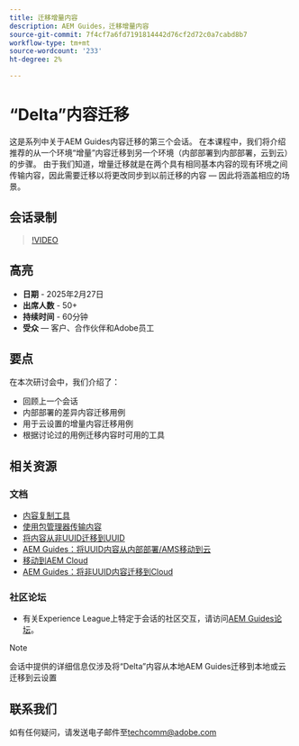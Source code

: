 ```yaml
---
title: 迁移增量内容
description: AEM Guides，迁移增量内容
source-git-commit: 7f4cf7a6fd7191814442d76cf2d72c0a7cabd8b7
workflow-type: tm+mt
source-wordcount: '233'
ht-degree: 2%

---
```


# “Delta”内容迁移

这是系列中关于AEM Guides内容迁移的第三个会话。
在本课程中，我们将介绍推荐的从一个环境“增量”内容迁移到另一个环境（内部部署到内部部署，云到云）的步骤。
由于我们知道，增量迁移就是在两个具有相同基本内容的现有环境之间传输内容，因此需要迁移以将更改同步到以前迁移的内容 — 因此将涵盖相应的场景。


## 会话录制

>[!VIDEO](https://video.tv.adobe.com/v/3448785/#uuid-migration-#delta-content-migration-#aem-guides-#content-migration?quality=12&learn=on)


## 高亮

- **日期** - 2025年2月27日
- **出席人数** - 50+
- **持续时间** - 60分钟
- **受众** — 客户、合作伙伴和Adobe员工


## 要点

在本次研讨会中，我们介绍了：
- 回顾上一个会话
- 内部部署的差异内容迁移用例
- 用于云设置的增量内容迁移用例
- 根据讨论过的用例迁移内容时可用的工具


## 相关资源

### 文档

- [内容复制工具](https://experienceleague.adobe.com/en/docs/experience-manager-cloud-service/content/implementing/developer-tools/content-copy)
- [使用包管理器传输内容](https://experienceleague.adobe.com/zh-hans/docs/experience-manager-cloud-service/content/implementing/developer-tools/package-manager)
- [将内容从非UUID迁移到UUID](https://experienceleague.adobe.com/en/docs/experience-manager-guides/using/install-guide/on-prem-ig/content-migration/migration-process/migrate-non-uuid-uuid)
- [AEM Guides：将UUID内容从内部部署/AMS移动到云](../../cs-install-guide/migrate-on-premise-content-cloud.md)
- [移动到AEM Cloud](https://experienceleague.adobe.com/en/docs/experience-manager-cloud-service/content/migration-journey/getting-started)
- [AEM Guides：将非UUID内容迁移到Cloud](../../install-guide/migrate-uuid-non-uuid.md)

### 社区论坛

- 有关Experience League上特定于会话的社区交互，请访问[AEM Guides论坛](https://experienceleaguecommunities.adobe.com/t5/experience-manager-guides/bd-p/xml-documentation-discussions)。


>[!NOTE]
>
> 会话中提供的详细信息仅涉及将“Delta”内容从本地AEM Guides迁移到本地或云迁移到云设置



## 联系我们

如有任何疑问，请发送电子邮件至<techcomm@adobe.com>